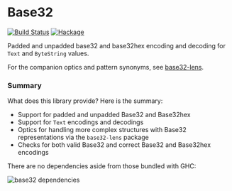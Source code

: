 # Base32

[![Build Status](https://travis-ci.com/emilypi/base32.svg?branch=master)](https://travis-ci.com/emilypi/base32)
[![Hackage](https://img.shields.io/hackage/v/base32.svg)](https://hackage.haskell.org/package/base32)

Padded and unpadded base32 and base32hex encoding and decoding for `Text` and `ByteString` values.

For the companion optics and pattern synonyms, see [base32-lens](https://hackage.haskell.org/package/base32-lens).


### Summary

What does this library provide? Here is the summary:

- Support for padded and unpadded Base32 and Base32hex
- Support for `Text` encodings and decodings
- Optics for handling more complex structures with Base32 representations via the `base32-lens` package
- Checks for both valid Base32 and correct Base32 and Base32hex encodings

There are no dependencies aside from those bundled with GHC:

![base32 dependencies](https://i.imgur.com/8CdVsey.png)
